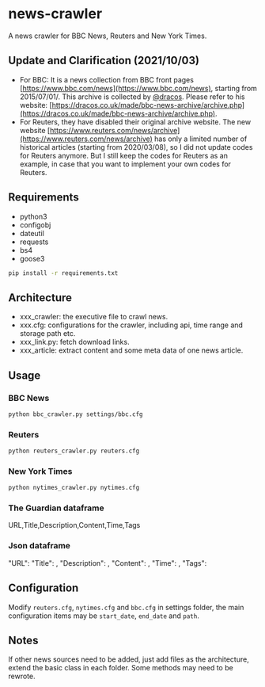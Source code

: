 # news-crawler

A news crawler for BBC News, Reuters and New York Times.

## Update and Clarification (2021/10/03)

- For BBC: It is a news collection from BBC front pages [https://www.bbc.com/news](https://www.bbc.com/news), starting from 2015/07/01/. This archive is collected by [@dracos](https://github.com/dracos). Please refer to his website: [https://dracos.co.uk/made/bbc-news-archive/archive.php](https://dracos.co.uk/made/bbc-news-archive/archive.php).
- For Reuters, they have disabled their original archive website. The new website [https://www.reuters.com/news/archive](https://www.reuters.com/news/archive) has only a limited number of historical articles (starting from 2020/03/08), so I did not update codes for Reuters anymore. But I still keep the codes for Reuters as an example, in case that you want to implement your own codes for Reuters.

## Requirements

- python3
- configobj
- dateutil
- requests
- bs4
- goose3
```bash
pip install -r requirements.txt
```

## Architecture

- xxx_crawler: the executive file to crawl news.
- xxx.cfg: configurations for the crawler, including api, time range and storage path etc.
- xxx_link.py: fetch download links.
- xxx_article: extract content and some meta data of one news article.

## Usage

### BBC News

```bash
python bbc_crawler.py settings/bbc.cfg
```

### Reuters

```bash
python reuters_crawler.py reuters.cfg
```

### New York Times

```bash
python nytimes_crawler.py nytimes.cfg
```

### The Guardian dataframe
URL,Title,Description,Content,Time,Tags

### Json dataframe

"URL":
"Title": ,
"Description": ,
"Content": ,
"Time": ,
"Tags": 

## Configuration

Modify `reuters.cfg`, `nytimes.cfg` and `bbc.cfg` in settings folder, the main configuration items may be `start_date`, `end_date` and `path`.

## Notes

If other news sources need to be added, just add files as the architecture, extend the basic class in each folder. Some methods may need to be rewrote.

